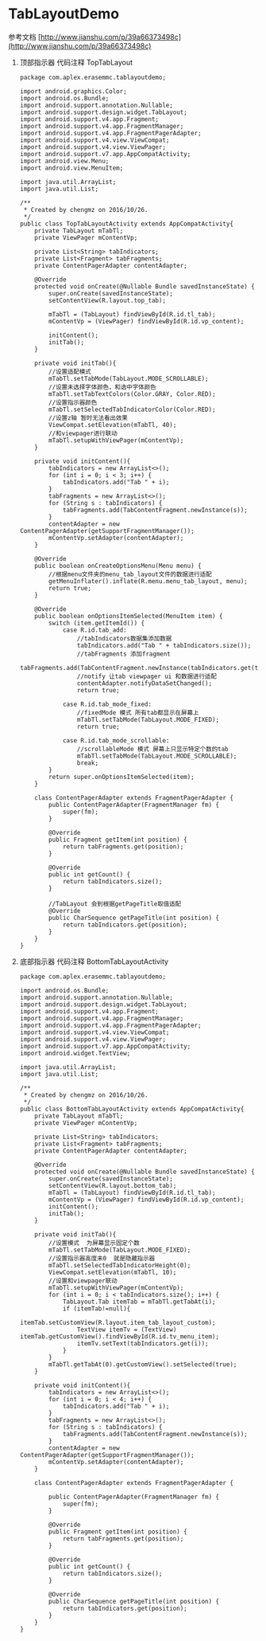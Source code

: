 # TabLayoutDemo

 参考文档 [http://www.jianshu.com/p/39a66373498c](http://www.jianshu.com/p/39a66373498c)
 
 1. 顶部指示器 代码注释 TopTabLayout
 
        package com.aplex.erasemmc.tablayoutdemo;

        import android.graphics.Color;
        import android.os.Bundle;
        import android.support.annotation.Nullable;
        import android.support.design.widget.TabLayout;
        import android.support.v4.app.Fragment;
        import android.support.v4.app.FragmentManager;
        import android.support.v4.app.FragmentPagerAdapter;
        import android.support.v4.view.ViewCompat;
        import android.support.v4.view.ViewPager;
        import android.support.v7.app.AppCompatActivity;
        import android.view.Menu;
        import android.view.MenuItem;

        import java.util.ArrayList;
        import java.util.List;

        /**
         * Created by chengmz on 2016/10/26.
         */
        public class TopTabLayoutActivity extends AppCompatActivity{
            private TabLayout mTabTl;
            private ViewPager mContentVp;

            private List<String> tabIndicators;
            private List<Fragment> tabFragments;
            private ContentPagerAdapter contentAdapter;

            @Override
            protected void onCreate(@Nullable Bundle savedInstanceState) {
                super.onCreate(savedInstanceState);
                setContentView(R.layout.top_tab);

                mTabTl = (TabLayout) findViewById(R.id.tl_tab);
                mContentVp = (ViewPager) findViewById(R.id.vp_content);

                initContent();
                initTab();
            }

            private void initTab(){
                //设置适配模式
                mTabTl.setTabMode(TabLayout.MODE_SCROLLABLE);
                //设置未选择字体颜色，和选中字体颜色
                mTabTl.setTabTextColors(Color.GRAY, Color.RED);
                //设置指示器颜色
                mTabTl.setSelectedTabIndicatorColor(Color.RED);
                //设置z轴 暂时无法看出效果
                ViewCompat.setElevation(mTabTl, 40);
                //和viewpager进行联动
                mTabTl.setupWithViewPager(mContentVp);
            }

            private void initContent(){
                tabIndicators = new ArrayList<>();
                for (int i = 0; i < 3; i++) {
                    tabIndicators.add("Tab " + i);
                }
                tabFragments = new ArrayList<>();
                for (String s : tabIndicators) {
                    tabFragments.add(TabContentFragment.newInstance(s));
                }
                contentAdapter = new ContentPagerAdapter(getSupportFragmentManager());
                mContentVp.setAdapter(contentAdapter);
            }

            @Override
            public boolean onCreateOptionsMenu(Menu menu) {
                //根据menu文件夹的menu_tab_layout文件的数据进行适配
                getMenuInflater().inflate(R.menu.menu_tab_layout, menu);
                return true;
            }

            @Override
            public boolean onOptionsItemSelected(MenuItem item) {
                switch (item.getItemId()) {
                    case R.id.tab_add:
                        //tabIndicators数据集添加数据
                        tabIndicators.add("Tab " + tabIndicators.size());
                        //tabFragments 添加fragment
                        tabFragments.add(TabContentFragment.newInstance(tabIndicators.get(tabIndicators.size()-1)));
                        //notify 让tab viewpager ui 和数据进行适配
                        contentAdapter.notifyDataSetChanged();
                        return true;

                    case R.id.tab_mode_fixed:
                        //fixedMode 模式 所有tab都显示在屏幕上
                        mTabTl.setTabMode(TabLayout.MODE_FIXED);
                        return true;

                    case R.id.tab_mode_scrollable:
                        //scrollableMode 模式 屏幕上只显示特定个数的tab
                        mTabTl.setTabMode(TabLayout.MODE_SCROLLABLE);
                        break;
                }
                return super.onOptionsItemSelected(item);
            }

            class ContentPagerAdapter extends FragmentPagerAdapter {
                public ContentPagerAdapter(FragmentManager fm) {
                    super(fm);
                }

                @Override
                public Fragment getItem(int position) {
                    return tabFragments.get(position);
                }

                @Override
                public int getCount() {
                    return tabIndicators.size();
                }

                //TabLayout 会到根据getPageTitle取值适配
                @Override
                public CharSequence getPageTitle(int position) {
                    return tabIndicators.get(position);
                }
            }
        }
        
 1. 底部指示器 代码注释 BottomTabLayoutActivity
 
        package com.aplex.erasemmc.tablayoutdemo;

        import android.os.Bundle;
        import android.support.annotation.Nullable;
        import android.support.design.widget.TabLayout;
        import android.support.v4.app.Fragment;
        import android.support.v4.app.FragmentManager;
        import android.support.v4.app.FragmentPagerAdapter;
        import android.support.v4.view.ViewCompat;
        import android.support.v4.view.ViewPager;
        import android.support.v7.app.AppCompatActivity;
        import android.widget.TextView;

        import java.util.ArrayList;
        import java.util.List;

        /**
         * Created by chengmz on 2016/10/26.
         */
        public class BottomTabLayoutActivity extends AppCompatActivity{
            private TabLayout mTabTl;
            private ViewPager mContentVp;

            private List<String> tabIndicators;
            private List<Fragment> tabFragments;
            private ContentPagerAdapter contentAdapter;

            @Override
            protected void onCreate(@Nullable Bundle savedInstanceState) {
                super.onCreate(savedInstanceState);
                setContentView(R.layout.bottom_tab);
                mTabTl = (TabLayout) findViewById(R.id.tl_tab);
                mContentVp = (ViewPager) findViewById(R.id.vp_content);
                initContent();
                initTab();
            }

            private void initTab(){
                //设置模式  为屏幕显示固定个数
                mTabTl.setTabMode(TabLayout.MODE_FIXED);
                //设置指示器高度未0  就是隐藏指示器
                mTabTl.setSelectedTabIndicatorHeight(0);
                ViewCompat.setElevation(mTabTl, 10);
                //设置和viewpager联动
                mTabTl.setupWithViewPager(mContentVp);
                for (int i = 0; i < tabIndicators.size(); i++) {
                    TabLayout.Tab itemTab = mTabTl.getTabAt(i);
                    if (itemTab!=null){
                        itemTab.setCustomView(R.layout.item_tab_layout_custom);
                        TextView itemTv = (TextView) itemTab.getCustomView().findViewById(R.id.tv_menu_item);
                        itemTv.setText(tabIndicators.get(i));
                    }
                }
                mTabTl.getTabAt(0).getCustomView().setSelected(true);
            }

            private void initContent(){
                tabIndicators = new ArrayList<>();
                for (int i = 0; i < 4; i++) {
                    tabIndicators.add("Tab " + i);
                }
                tabFragments = new ArrayList<>();
                for (String s : tabIndicators) {
                    tabFragments.add(TabContentFragment.newInstance(s));
                }
                contentAdapter = new ContentPagerAdapter(getSupportFragmentManager());
                mContentVp.setAdapter(contentAdapter);
            }

            class ContentPagerAdapter extends FragmentPagerAdapter {

                public ContentPagerAdapter(FragmentManager fm) {
                    super(fm);
                }

                @Override
                public Fragment getItem(int position) {
                    return tabFragments.get(position);
                }

                @Override
                public int getCount() {
                    return tabIndicators.size();
                }

                @Override
                public CharSequence getPageTitle(int position) {
                    return tabIndicators.get(position);
                }
            }
        }

 
 
